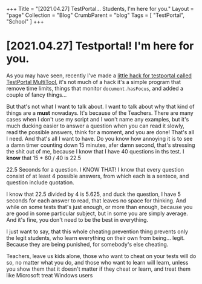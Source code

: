 +++
Title = "[2021.04.27] TestPortal... Students, I'm here for you."
Layout = "page"
Collection = "Blog"
CrumbParent = "blog"
Tags = [ "TestPortal", "School" ]
+++

# [2021.04.27] Testportal! I'm here for you.

As you may have seen, recently I've made a [little hack for testportal called TestPortal MultiTool](/projects/testportal-multitool/), it's not much of a hack it's a simple program that remove time limits, things that monitor `document.hasFocus`, and added a couple of fancy things...

But that's not what I want to talk about. I want to talk about why that kind of things are a **must** nowadays. It's because of the Teachers. There are many cases when I don't use my script and I won't name any examples, but it's much ducking easier to answer a question when you can read it slowly, read the possible answers, think for a moment, and you are done! That's all I need. And that's all I want to have. Do you know how annoying it is to see a damn timer counting down 15 minutes, afer damn second, that's stressing the shit out of me, because I know that I have 40 questions in ths test. I **know** that 15 \* 60 / 40 is 22.5

22.5 Seconds for a question. I KNOW THAT! I know that every question consist of at least 4 possible answers, from which each is a sentece, and question include quotation.

I know that 22.5 divided by 4 is 5.625, and duck the question, I have 5 seconds for each answer to read, that leaves no space for thinking. And while on some tests that's just enough, or more than enough, because you are good in some particular subject, but in some you are simply average. And it's fine, you don't need to be the best in everything.

I just want to say, that this whole cheating prevention thing prevents only the legit students, who learn everything on their own from being... legit. Because they are being punished, for somebody's else cheating.

Teachers, leave us kids alone, those who want to cheat on your tests will do so, no matter what you do, and those who want to learn will learn, unless you show them that it doesn't matter if they cheat or learn, and treat them like Microsoft treat Windows users